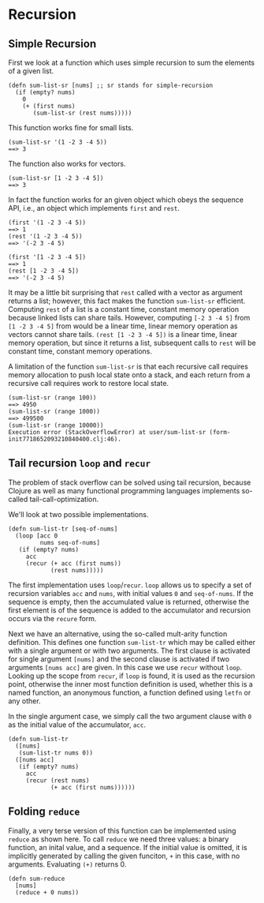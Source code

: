 # Recursion

## Simple Recursion

First we look at a function which uses simple recursion to sum the elements of a given list.

```
(defn sum-list-sr [nums] ;; sr stands for simple-recursion
  (if (empty? nums)
    0
    (+ (first nums)
       (sum-list-sr (rest nums)))))
```

This function works fine for small lists.

```
(sum-list-sr '(1 -2 3 -4 5))
==> 3
```

The function also works for vectors.

```
(sum-list-sr [1 -2 3 -4 5])
==> 3
```

In fact the function works for an given object which obeys the sequence API, i.e.,
an object which implements `first` and `rest`.  

```
(first '(1 -2 3 -4 5))
==> 1
(rest '(1 -2 3 -4 5))
==> '(-2 3 -4 5)

(first '[1 -2 3 -4 5])
==> 1
(rest [1 -2 3 -4 5])
==> '(-2 3 -4 5)
```

It may be a little bit surprising that `rest` called with a vector as argument
returns a list; however, this fact makes the function `sum-list-sr` efficient.
Computing `rest` of a list is a constant time, constant memory operation because
linked lists can share tails.
However, computing `[-2 3 -4 5]` from `[1 -2 3 -4 5]` from would be a linear time, linear memory
operation as vectors cannot share tails.  `(rest [1 -2 3 -4 5])` is a linear time, linear memory
operation, but since it returns a list, subsequent calls to `rest` will be constant time, constant memory operations.

A limitation of the function `sum-list-sr` is that each recursive call
requires memory allocation to push local state onto a stack, and each
return from a recursive call requires work to restore local state.

```
(sum-list-sr (range 100))
==> 4950
(sum-list-sr (range 1000))
==> 499500
(sum-list-sr (range 10000))
Execution error (StackOverflowError) at user/sum-list-sr (form-init7718652093210840400.clj:46).
```

## Tail recursion  `loop` and `recur`

The problem of stack overflow can be solved using tail recursion, because Clojure as well
as many functional programming languages implements so-called tail-call-optimization.

We'll look at two possible implementations.

```
(defn sum-list-tr [seq-of-nums]
  (loop [acc 0
         nums seq-of-nums]
   (if (empty? nums)
     acc
     (recur (+ acc (first nums))
            (rest nums)))))
```

The first implementation uses `loop`/`recur`.  `loop` allows us to
specify a set of recursion variables `acc` and `nums`, with initial values `0` and `seq-of-nums`.
If the sequence is empty, then the accumulated value is returned, otherwise
the first element is of the sequence is added to the accumulator and recursion occurs
via the `recure` form.

Next we have an alternative, using the so-called mult-arity function definition.
This defines one function `sum-list-tr` which may be called either with a single
argument or with two arguments.  The first clause is activated for single argument `[nums]`
and the second clause is activated if two arguments `[nums acc]` are given.
In this case we use `recur` without `loop`.  Looking up the scope from `recur`, if `loop` is
found, it is used as the recursion point, otherwise the inner most function definition is used,
whether this is a named function, an anonymous function, a function defined using `letfn`
or any other.

In the single argument case, we simply call the two argument clause with `0` as the
initial value of the accumulator, `acc`.


```
(defn sum-list-tr 
  ([nums]
   (sum-list-tr nums 0))
  ([nums acc]
   (if (empty? nums)
     acc
     (recur (rest nums)
            (+ acc (first nums))))))
```

## Folding `reduce`

Finally, a very terse version of this function can be implemented using `reduce` as shown here.
To call `reduce` we need three values: a binary function, an inital value, and a sequence.
If the initial value is omitted, it is implicitly generated by calling the given funciton, `+`
in this case, with no arguments.  Evaluating `(+)` returns 0.

```
(defn sum-reduce
  [nums]
  (reduce + 0 nums))
```
